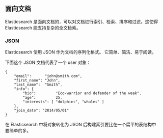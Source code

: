 ## 面向文档

Elasticsearch 是面向文档的，可以对文档进行索引、检索、排序和过滤，这使得 Elasticsearch 能支持复杂的全文检索。

### JSON

Elasticsearch 使用 JSON 作为文档的序列化格式。 它简单、简洁、易于阅读。

下面这个 JSON 文档代表了一个 user 对象：

```
{
    "email":      "john@smith.com",
    "first_name": "John",
    "last_name":  "Smith",
    "info": {
        "bio":         "Eco-warrior and defender of the weak",
        "age":         25,
        "interests": [ "dolphins", "whales" ]
    },
    "join_date": "2014/05/01"
}
```

在 Elasticsearch 中将对象转化为 JSON 后构建索引要比在一个扁平的表结构中要简单的多。
